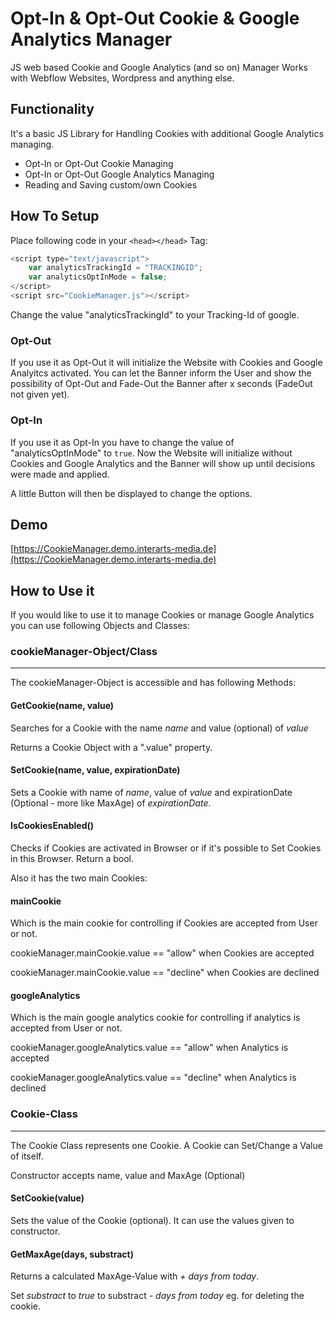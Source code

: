 # Opt-In & Opt-Out Cookie & Google Analytics Manager
JS web based Cookie and Google Analytics (and so on) Manager
Works with Webflow Websites, Wordpress and anything else.

## Functionality
It's a basic JS Library for Handling Cookies with additional Google Analytics managing.
* Opt-In or Opt-Out Cookie Managing
* Opt-In or Opt-Out Google Analytics Managing
* Reading and Saving custom/own Cookies

## How To Setup
Place following code in your `<head></head>` Tag:
```javascript
<script type="text/javascript">
    var analyticsTrackingId = "TRACKINGID";
    var analyticsOptInMode = false;
</script>
<script src="CookieManager.js"></script>
```

Change the value "analyticsTrackingId" to your Tracking-Id of google.

### Opt-Out
If you use it as Opt-Out it will initialize the Website with Cookies and Google Analyitcs activated. 
You can let the Banner inform the User and show the possibility of Opt-Out and Fade-Out the Banner after x seconds (FadeOut not given yet).

### Opt-In
If you use it as Opt-In you have to change the value of "analyticsOptInMode" to `true`.
Now the Website will initialize without Cookies and Google Analytics and the Banner will show up until decisions were made and applied.

A little Button will then be displayed to change the options.

## Demo
[https://CookieManager.demo.interarts-media.de](https://CookieManager.demo.interarts-media.de)

## How to Use it
If you would like to use it to manage Cookies or manage Google Analytics you can use following Objects and Classes:

### cookieManager-Object/Class
---
The cookieManager-Object is accessible and has following Methods:

#### GetCookie(name, value)
Searches for a Cookie with the name *name* and value (optional) of *value*

Returns a Cookie Object with a ".value" property.

#### SetCookie(name, value, expirationDate)
Sets a Cookie with name of *name*, value of *value* and expirationDate (Optional - more like MaxAge) of *expirationDate*.

#### IsCookiesEnabled()
Checks if Cookies are activated in Browser or if it's possible to Set Cookies in this Browser. Return a bool.

Also it has the two main Cookies:
#### mainCookie
Which is the main cookie for controlling if Cookies are accepted from User or not.

cookieManager.mainCookie.value == "allow" when Cookies are accepted

cookieManager.mainCookie.value == "decline" when Cookies are declined

#### googleAnalytics
Which is the main google analytics cookie for controlling if analytics is accepted from User or not.

cookieManager.googleAnalytics.value == "allow" when Analytics is accepted

cookieManager.googleAnalytics.value == "decline" when Analytics is declined

### Cookie-Class
---
The Cookie Class represents one Cookie. A Cookie can Set/Change a Value of itself.

Constructor accepts name, value and MaxAge (Optional)

#### SetCookie(value)
Sets the value of the Cookie (optional). It can use the values given to constructor.

#### GetMaxAge(days, substract)
Returns a calculated MaxAge-Value with *+ days from today*.

Set *substract* to *true* to substract *- days from today* eg. for deleting the cookie.

